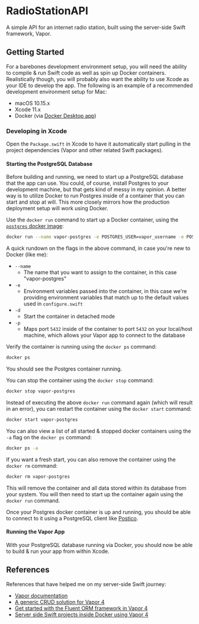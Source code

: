 # RadioStationAPI

A simple API for an internet radio station, built using the server-side Swift framework, Vapor.

## Getting Started

For a barebones development environment setup, you will need the ability to compile & run Swift code as well as spin up Docker containers. Realistically though, you will probably also want the ability to use Xcode as your IDE to develop the app. The following is an example of a recommended development environment setup for Mac:

* macOS 10.15.x
* Xcode 11.x
* Docker (via [Docker Desktop app](https://hub.docker.com/editions/community/docker-ce-desktop-mac))

### Developing in Xcode

Open the `Package.swift` in Xcode to have it automatically start pulling in the project dependencies (Vapor and other related Swift packages).

#### Starting the PostgreSQL Database

Before building and running, we need to start up a PostgreSQL database that the app can use. You could, of course, install Postgres to your development machine, but that gets kind of messy in my opinion. A better way is to utilize Docker to run Postgres inside of a container that you can start and stop at will. This more closely mirrors how the production deployment setup will work using Docker.

Use the `docker run` command to start up a Docker container, using the [`postgres` docker image](https://hub.docker.com/_/postgres):

```bash
docker run --name vapor-postgres -e POSTGRES_USER=vapor_username -e POSTGRES_PASSWORD=vapor_password -e POSTGRES_DB=vapor_database -d -p 5432:5432 postgres
```

A quick rundown on the flags in the above command, in case you're new to Docker (like me):

* `--name`
    * The name that you want to assign to the container, in this case "vapor-postgres"
* `-e`
    * Environment variables passed into the container, in this case we're providing environment variables that match up to the default values used in `configure.swift`
* `-d`
    * Start the container in detached mode
*  `-p`
    * Maps port `5432` inside of the container to port `5432` on your local/host machine, which allows your Vapor app to connect to the database

Verify the container is running using the `docker ps` command:

```bash
docker ps
```

You should see the Postgres container running.

You can stop the container using the `docker stop` command:

```bash
docker stop vapor-postgres
```

Instead of executing the above `docker run` command again (which will result in an error), you can restart the container using the `docker start` command:

```bash
docker start vapor-postgres
```

You can also view a list of all started & stopped docker containers using the `-a` flag on the `docker ps` command:

```bash
docker ps -a
```

If you want a fresh start, you can also remove the container using the `docker rm` command:

```bash
docker rm vapor-postgres
```

This will remove the container and all data stored within its database from your system. You will then need to start up the container again using the `docker run` command.

Once your Postgres docker container is up and running, you should be able to connect to it using a PostgreSQL client like [Postico](https://eggerapps.at/postico/).

#### Running the Vapor App

With your PostgreSQL database running via Docker, you should now be able to build & run your app from within Xcode.

## References

References that have helped me on my server-side Swift journey:

* [Vapor documentation](https://docs.vapor.codes/4.0/)
* [A generic CRUD solution for Vapor 4](https://theswiftdev.com/a-generic-crud-solution-for-vapor-4/)
* [Get started with the Fluent ORM framework in Vapor 4](https://theswiftdev.com/get-started-with-the-fluent-orm-framework-in-vapor-4/)
* [Server side Swift projects inside Docker using Vapor 4](https://theswiftdev.com/server-side-swift-projects-inside-docker-using-vapor-4/)
